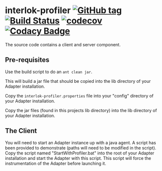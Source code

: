 # interlok-profiler [![GitHub tag](https://img.shields.io/github/tag/adaptris/interlok-profiler.svg)](https://github.com/adaptris/interlok-profiler/tags) [![Build Status](https://travis-ci.org/adaptris/interlok-profiler.svg?branch=develop)](https://travis-ci.org/adaptris/interlok-profiler) [![codecov](https://codecov.io/gh/adaptris/interlok-profiler/branch/develop/graph/badge.svg)](https://codecov.io/gh/adaptris/interlok-profiler) [![Codacy Badge](https://api.codacy.com/project/badge/Grade/a04aaca3525a4c9083e15be97e99baeb)](https://www.codacy.com/app/adaptris/interlok-profiler?utm_source=github.com&amp;utm_medium=referral&amp;utm_content=adaptris/interlok-profiler&amp;utm_campaign=Badge_Grade)

The source code contains a client and server component.

## Pre-requisites


Use the build script to do an `ant clean jar`.

This will build a jar file that should be copied into the lib directory of your Adapter installation.

Copy the `interlok-profiler.properties` file into your "config" directory of your Adapter installation.

Copy the jar files (found in this projects lib directory) into the lib directory of your Adapter installation.



## The Client

You will need to start an Adapter instance up with a java agent.  A script has been provided to demonstrate (paths will need to be modified in the script).
Copy the script named "StartWithProfiler.bat" into the root of your Adapter installation and start the Adapter with this script.
This script will force the instrumentation of the Adapter before launching it.
